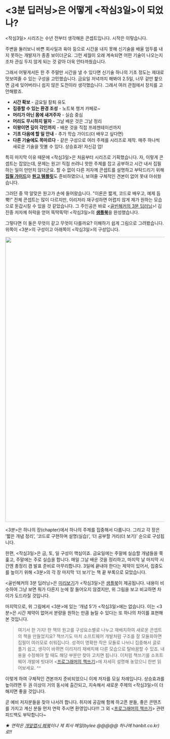 # <3분 딥러닝>은 어떻게 <작심3일>이 되었나?

<작심3일> 시리즈는 수년 전부터 생각해온 콘셉트입니다. 시작은 이렇습니다.

주변을 둘러보니 바쁜 회사일과 육아 등으로 시간을 내지 못해 신기술을 배울 엄두를 내지 못하는 개발자가 종종 보이더군요. 그런 세월이 오래 계속되면 어떤 기술이 나오는지조차 관심 두지 않게 되는 것 같아 더욱 안타까웠습니다.

그래서 어떻게서든 한 주 주말만 시간을 낼 수 있다면 신기술 하나의 기초 정도는 제대로 맛보여줄 수 있는 구성을 고민했습니다. 금요일 저녁까지 해봐야 2.5일, 너무 겉만 핥으면 금세 잊어버리니 쉽지 않은 도전이라 생각했습니다. 그래서 여러 관점에서 장치를 고안해봤죠.

- **시간 확보** - 금요일 칼퇴 유도
- **집중할 수 있는 환경 조성** - 노트북 챙겨 카페로~
- **머리가 아닌 몸에 새겨주자** - 실습 중심
- **머리도 무시하지 말자** - 그날 배운 것은 그날 정리
- **이왕이면 깊이 각인까지** - 배운 것을 직접 프레젠테이션까지
- **기초 다음에 할 일 안내** - 추가 학습 가이드(더 배우고 싶다면)
- **다른 기술에도 목마르다** - 같은 구성으로 여러 주제를 시리즈로 제작. 매주 하나씩 새로운 기술을 맛볼 수 있다. 상승효과! 자신감 업!

특히 마지막 이유 때문에 <작심3일>은 처음부터 시리즈로 기획했습니다. 자, 이렇게 콘셉트는 잡았는데, 문제는 원고! 직접 쓰려니 핫한 주제를 잡고 공부하고 시간 내서 집필하는 일이 만만치 않더군요. 할 수 없이 다른 저자께 콘셉트를 설명하고 부탁드리기 위해 [**집필 가이드**](https://docs.google.com/presentation/d/1YmMycNs9kjtZL0eJ12M-EbjjoAd2x-hEoeiAPAHp3nc)와 [**원고 템플릿**](https://docs.google.com/document/d/1vbHEp6qoHGaNldRZ_fPl8G6rxDNHGzKwlMXchv6YdZw)도 준비하였으나, 보여줄 구체적인 견본이 없어 못내 아쉬웠습니다.

그러던 중 딱 알맞은 원고가 손에 들어왔습니다. "이론은 짧게, 코드로 배우고, 예제 듬뿍!" 전체 콘셉트는 많이 다르지만, 이리저리 재구성하면 어렵지 않게 제가 원하는 모습으로 둔갑시킬 수 있을 것 같았습니다. 그 주인공은 바로 <[골빈해커의 3분 딥러닝](http://www.yes24.com/24/Goods/49853812)>! 김진중 저자께 허락을 얻어 뚝딱뚝딱! <작심3일>의 [**샘플북**](https://issuu.com/hanbit.co.kr/docs/___3______)을 완성했습니다.

그렇다면 이 둘은 무엇이 같고 무엇이 다를까요? 이해하기 쉽게 그림으로 그려봤습니다. 위쪽이 <3분>의 구성이고 아래쪽이 <작심3일>의 구성입니다.

<img src="https://github.com/hanbitmedia/Writing-IT-Books/blob/master/3%20Days%20Later/3%EB%B6%84vs%EC%9E%913.PNG?raw=true" width="900">

<3분>은 하나의 장(chapter)에서 하나의 주제를 집중해서 다룹니다. 그리고 각 장은 ‘짧은 개념 정리’, ‘코드로 구현하며 설명(실습)’, ‘더 공부할 거리(더 보기)’ 순으로 구성됩니다.

한편, <작심3일>은 금, 토, 일 구성이 핵심이죠. 금요일에는 주말에 실습할 개념들을 쭉 훑고, 주말에는 주로 실습을 합니다. 매일 그날 배운 것을 정리하고, 마지막 날 마지막 시간엔 총정리 겸 발표 준비로 마무리합니다. 3일에 끝내야 한다는 제약이 있어서, 집중도를 높이기 위해 <3분>의 각 장 마지막 ‘더 보기’는 책 끝 부록으로 모았습니다.

<골빈해커의 3분 딥러닝>은 [미리보기](http://preview2.hanbit.co.kr/books/zejg/)가 <작심3일>은 [샘플북](https://issuu.com/hanbit.co.kr/docs/___3______)이 제공됩니다. 내용이 비슷하여 그냥 보면 뭐가 다른지 눈에 잘 들어오지 않겠지만, 위 그림을 보고 비교하면 차이가 도드라질 것입니다.

마지막으로, 위 그림에서 <3분>에 있는 ‘개념 5’가 <작심3일>에는 없습니다. 이는 <3분>은 시간 제약이 없어서 분량을 원하는 만큼 늘릴 수 있다는 또 하나의 차이를 표현해본 것입니다.

> 여기서 한 가지! 한 책의 원고를 구성요소별로 나누고 재배치하여 새로운 콘셉트의 책을 만들었지요? 책쓰기도 마치 소프트웨어 개발처럼 구조를 잘 모듈화하면 집필이 여러모로 쉬워집니다. 성격이 명확한 작은 모듈로 나뉘니 집중해서 글로 풀기 쉽고, 생각이 바뀌면 이리저리 재배치해 다른 모습으로 탈바꿈할 수 있죠. 내용을 수정해야 할 때도 해당 부분만 찾아 고치면 됩니다. 이처럼 책쓰기를 소프트웨어 개발에 빗대어 <[프로그래머의 책쓰기](https://github.com/hanbitmedia/Writing-IT-Books)>에 자세히 설명해 놓았으니 한번 읽어보세요. ^^

이렇게 하여 구체적인 견본까지 준비되었으니 이제 저자를 모실 차례입니다. 상승효과를 높이려면 두 권 이상이 거의 동시에 출간되고, 지속해서 새로운 주제의 <작심3일>이 더해지면 좋을 것입니다.

곧 예비 저자분들을 찾아 나서려 합니다. 취지에 공감해 함께 하고픈 분들, 좋은 콘텐츠를 가지고 계신 분들 먼저 연락 주시면 환영입니다!!! 그 외 <[프로그래머의 책쓰기](https://github.com/hanbitmedia/Writing-IT-Books)> 관련 피드백도 부탁합니다~

_★ 연락은 [개앞맵시 페북](https://www.facebook.com/dev.loadmap)이나 제 회사 메일(bylee @@@@@ 하나에 hanbit.co.kr)로!!_
